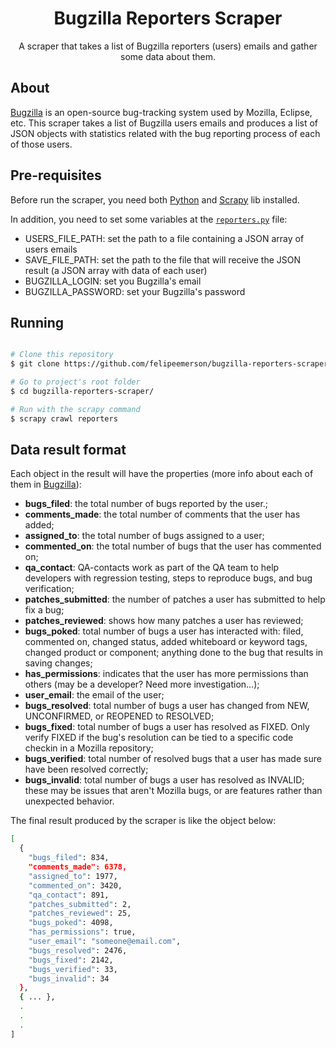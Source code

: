 <div align="center">

  <h1 align="center">Bugzilla Reporters Scraper</h1>

  <p align="center">
    A scraper that takes a list of Bugzilla reporters (users) emails and gather some data about them.
    </br>
  </p>
</div>

## About
[Bugzilla](https://bugzilla.mozilla.org/) is an open-source bug-tracking system used by Mozilla, Eclipse, etc. This scraper takes a list of Bugzilla users emails and produces a list of JSON objects with statistics related with the bug reporting process of each of those users.

## Pre-requisites
Before run the scraper, you need both [Python](https://www.python.org/downloads/) and [Scrapy](https://docs.scrapy.org/en/latest/intro/install.html) lib installed.

In addition, you need to set some variables at the [`reporters.py`](https://github.com/felipeemerson/bugzilla-reporters-scraper/blob/main/reporters_spider/spiders/reporters.py) file:
- USERS_FILE_PATH: set the path to a file containing a JSON array of users emails
- SAVE_FILE_PATH: set the path to the file that will receive the JSON result (a JSON array with data of each user)
- BUGZILLA_LOGIN: set you Bugzilla's email
- BUGZILLA_PASSWORD: set your Bugzilla's password

## Running

```bash

# Clone this repository
$ git clone https://github.com/felipeemerson/bugzilla-reporters-scraper.git

# Go to project's root folder
$ cd bugzilla-reporters-scraper/

# Run with the scrapy command
$ scrapy crawl reporters
```

## Data result format
Each object in the result will have the properties (more info about each of them in [Bugzilla](https://wiki.mozilla.org/BMO/User_profile_fields)):
- **bugs_filed**: the total number of bugs reported by the user.;
- **comments_made**: the total number of comments that the user has added;
- **assigned_to**: the total number of bugs assigned to a user;
- **commented_on**: the total number of bugs that the user has commented on;
- **qa_contact**: QA-contacts work as part of the QA team to help developers with regression testing, steps to reproduce bugs, and bug verification;
- **patches_submitted**: the number of patches a user has submitted to help fix a bug;
- **patches_reviewed**: shows how many patches a user has reviewed;
- **bugs_poked**: total number of bugs a user has interacted with: filed, commented on, changed status, added whiteboard or keyword tags, changed product or component; anything done to the bug that results in saving changes;
- **has_permissions**: indicates that the user has more permissions than others (may be a developer? Need more investigation...);
- **user_email**: the email of the user;
- **bugs_resolved**: total number of bugs a user has changed from NEW, UNCONFIRMED, or REOPENED to RESOLVED;
- **bugs_fixed**: total number of bugs a user has resolved as FIXED. Only verify FIXED if the bug's resolution can be tied to a specific code checkin in a Mozilla repository;
- **bugs_verified**: total number of resolved bugs that a user has made sure have been resolved correctly;
- **bugs_invalid**: total number of bugs a user has resolved as INVALID; these may be issues that aren't Mozilla bugs, or are features rather than unexpected behavior.

The final result produced by the scraper is like the object below:

```bash
[
  {
    "bugs_filed": 834,
    "comments_made": 6378,
    "assigned_to": 1977,
    "commented_on": 3420,
    "qa_contact": 891,
    "patches_submitted": 2,
    "patches_reviewed": 25,
    "bugs_poked": 4098,
    "has_permissions": true,
    "user_email": "someone@email.com",
    "bugs_resolved": 2476,
    "bugs_fixed": 2142,
    "bugs_verified": 33,
    "bugs_invalid": 34
  },
  { ... },
  .
  .
  .
]
```
